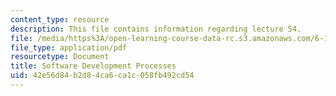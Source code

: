 ```yaml
---
content_type: resource
description: This file contains information regarding lecture 54.
file: /media/https%3A/open-learning-course-data-rc.s3.amazonaws.com/6-170-software-studio-spring-2013/42e56d84b2d84ca6ca1c058fb492cd54_MIT6_170S13_54-devel-proce.pdf
file_type: application/pdf
resourcetype: Document
title: Software Development Processes
uid: 42e56d84-b2d8-4ca6-ca1c-058fb492cd54
---
```

